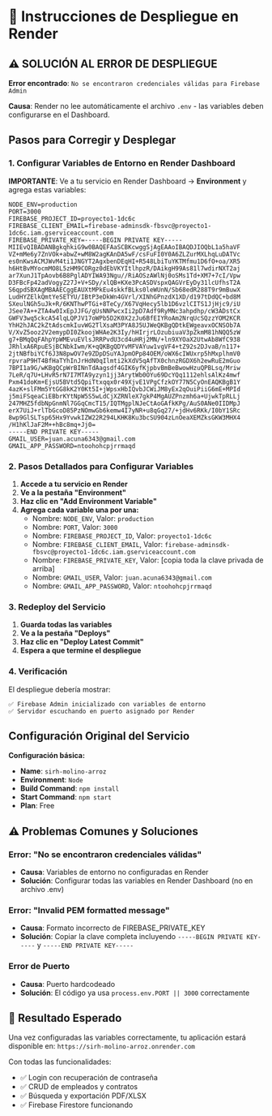 # 🚀 Instrucciones de Despliegue en Render

## ⚠️ SOLUCIÓN AL ERROR DE DESPLIEGUE

**Error encontrado**: `No se encontraron credenciales válidas para Firebase Admin`

**Causa**: Render no lee automáticamente el archivo `.env` - las variables deben configurarse en el Dashboard.

## Pasos para Corregir y Desplegar

### 1. Configurar Variables de Entorno en Render Dashboard

**IMPORTANTE**: Ve a tu servicio en Render Dashboard → **Environment** y agrega estas variables:

```
NODE_ENV=production
PORT=3000
FIREBASE_PROJECT_ID=proyecto1-1dc6c
FIREBASE_CLIENT_EMAIL=firebase-adminsdk-fbsvc@proyecto1-1dc6c.iam.gserviceaccount.com
FIREBASE_PRIVATE_KEY=-----BEGIN PRIVATE KEY-----
MIIEvQIBADANBgkqhkiG9w0BAQEFAaSCBKcwggSjAgEAAoIBAQDJIOQbL1a5haVF
VZ+mMe6y7ZnVOk+abwZ+wM8W2agKAnDA5wF/csFuFI0Y0A6ZLZurMXLhqLuDATVc
es0nKwsACMJWvM4ti1JNGYT2AgxbenDEqHI+R548LbiTuYKTMfmu1D6fO+oa/XR5
h6HtBvMYocmMO8L5zHM9CORgz0dEbVKYItlhpzR/DAikgH99As81l7wdirNXT2aj
ar7XunJ1TpAovb6B8PglADYIWA93Ngu//RiAOSzAWlNj0oSMs1Td+XM7+7cI/Vpw
D3FBcFp42adVogyZ27J+V+SDy/xlQB+KXe3PcASDVspxQAGVrEyDy31lcUfhsT2A
S6qpdSBXAgMBAAECggEAUXtMPkEu4skkfBLks0leWUnN/Sb68edR288T9r9mBuwX
LudHYZElkQmtYeSETYU/IBtP3eDkWn4GVrl/XINhGPnzdX1XD/d197tDdQC+bd8M
SXeulNGh5uJk+R/6KNThwPTGi+8TeCy/X67VqHecy5lb1D6vzlCITS1JjHjc9/iU
JSee7A++ZTA4w0IxEpJJFG/gUsNNPwcxIi2pD7Adf9RyMNc3ahpdhp/cW3ADstCx
GWFV3wq5ckcA54lqLQPJV17oWPb5D2K0X2zJu6BfEIYRoAm2NrqUcSQzzYOM2KCR
YhH2hJAC2kZtAdscmkIuvWG2TlXsaM3PYA8J5UJWeQKBgQDtkEWgeavxOCNSOb7A
V/XvZ5ooz2V2emypDI0ZkoojWHAe2K3Iy/hHIrjrLOzubiuaV3pZkmM81hNQQ5zW
g7+BMqQqFAhpYpWMEvuEVlsJRRPvdU3cd4uHRj2MN/+ln9XYOaX2UtwAb8WfC938
JRhlxA6RpuESjBCNbkIwm/K+qQKBgQDYvMFVAYuw1vgVF4+tZ92s2DJvaB/n117+
2jtNBfbiYCf6J3N8pwOV7e9ZDpDSuYAJpmOPp84OEM/oWX6cIWUxrp5hMxplhmV0
rpvraP9HT4BfHaTYhInJrHdN0qIlmti2kXdV5qAfTX0chnzRGDX6h2ewRuE2mGuo
7BPI1a9G/wKBgQCpWrBINnTdAagsdf4GIK6yfKjpbvBmBeBwowHzuQPBLsq/Mriw
7LeR/q7U+LHvR5rN7I7MTA9yzyn1jj3ArytWb0OYu69DcYQq1112ehlsAlKz4mwf
Pxm41doKm+EjsU5BVtd5QpiTtxqqx0r49XjvE1VPgCfzkOY77N5CyOnEAQKBgB1Y
4azK+slFMm5YtGG8kK2Y0Kt5I+jWpsxHbIQvbJCWiJM8yEx2qOuiPiiG6mE+MPId
j5miFSqeaCiEBbrKYtNpW5S5wLdCjXZRNleX7gkP4MgAUZPnzmh6a+UjwkTpRLLj
247MHZ5fdbNpGnmNl7GGqCmcT15/IQTMgplNJeCtAoGAfkKPg/AuS0ANe0IIDMpJ
erX7UiJ+rlTbGcoD85PzNOmwGb6kemw4I7yNR+u8qGq27/+jdHv6RKk/I0bY1SRc
8wp9GlSLTsp65Hx9YvwkIZW22R294LKHK8Ku3bcSU904zLnOeaXEMZksGKW3MHX4
/H1hKlJaF2M++hBc8mq+Jj0=
-----END PRIVATE KEY-----
GMAIL_USER=juan.acuna6343@gmail.com
GMAIL_APP_PASSWORD=ntoohohcpjrrmaqd
```

### 2. Pasos Detallados para Configurar Variables

1. **Accede a tu servicio en Render**
2. **Ve a la pestaña "Environment"**
3. **Haz clic en "Add Environment Variable"**
4. **Agrega cada variable una por una:**
   - Nombre: `NODE_ENV`, Valor: `production`
   - Nombre: `PORT`, Valor: `3000`
   - Nombre: `FIREBASE_PROJECT_ID`, Valor: `proyecto1-1dc6c`
   - Nombre: `FIREBASE_CLIENT_EMAIL`, Valor: `firebase-adminsdk-fbsvc@proyecto1-1dc6c.iam.gserviceaccount.com`
   - Nombre: `FIREBASE_PRIVATE_KEY`, Valor: [copia toda la clave privada de arriba]
   - Nombre: `GMAIL_USER`, Valor: `juan.acuna6343@gmail.com`
   - Nombre: `GMAIL_APP_PASSWORD`, Valor: `ntoohohcpjrrmaqd`

### 3. Redeploy del Servicio

1. **Guarda todas las variables**
2. **Ve a la pestaña "Deploys"**
3. **Haz clic en "Deploy Latest Commit"**
4. **Espera a que termine el despliegue**

### 4. Verificación

El despliegue debería mostrar:
```
✅ Firebase Admin inicializado con variables de entorno
✅ Servidor escuchando en puerto asignado por Render
```

## Configuración Original del Servicio

**Configuración básica:**
- **Name**: `sirh-molino-arroz`
- **Environment**: `Node`
- **Build Command**: `npm install`
- **Start Command**: `npm start`
- **Plan**: Free

## ⚠️ Problemas Comunes y Soluciones

### Error: "No se encontraron credenciales válidas"
- **Causa**: Variables de entorno no configuradas en Render
- **Solución**: Configurar todas las variables en Render Dashboard (no en archivo .env)

### Error: "Invalid PEM formatted message"
- **Causa**: Formato incorrecto de FIREBASE_PRIVATE_KEY
- **Solución**: Copiar la clave completa incluyendo `-----BEGIN PRIVATE KEY-----` y `-----END PRIVATE KEY-----`

### Error de Puerto
- **Causa**: Puerto hardcodeado
- **Solución**: El código ya usa `process.env.PORT || 3000` correctamente

## 🎉 Resultado Esperado

Una vez configuradas las variables correctamente, tu aplicación estará disponible en:
`https://sirh-molino-arroz.onrender.com`

Con todas las funcionalidades:
- ✅ Login con recuperación de contraseña
- ✅ CRUD de empleados y contratos
- ✅ Búsqueda y exportación PDF/XLSX
- ✅ Firebase Firestore funcionando